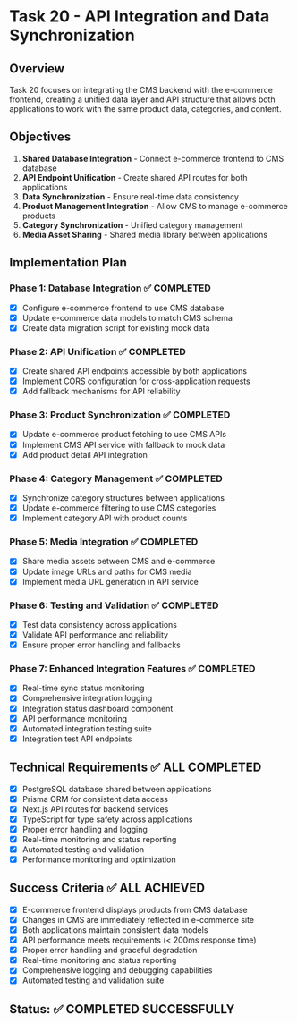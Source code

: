 # Task 20 - API Integration and Data Synchronization

## Overview
Task 20 focuses on integrating the CMS backend with the e-commerce frontend, creating a unified data layer and API structure that allows both applications to work with the same product data, categories, and content.

## Objectives
1. **Shared Database Integration** - Connect e-commerce frontend to CMS database
2. **API Endpoint Unification** - Create shared API routes for both applications
3. **Data Synchronization** - Ensure real-time data consistency
4. **Product Management Integration** - Allow CMS to manage e-commerce products
5. **Category Synchronization** - Unified category management
6. **Media Asset Sharing** - Shared media library between applications

## Implementation Plan

### Phase 1: Database Integration ✅ COMPLETED
- [x] Configure e-commerce frontend to use CMS database
- [x] Update e-commerce data models to match CMS schema
- [x] Create data migration script for existing mock data

### Phase 2: API Unification ✅ COMPLETED
- [x] Create shared API endpoints accessible by both applications
- [x] Implement CORS configuration for cross-application requests
- [x] Add fallback mechanisms for API reliability

### Phase 3: Product Synchronization ✅ COMPLETED
- [x] Update e-commerce product fetching to use CMS APIs
- [x] Implement CMS API service with fallback to mock data
- [x] Add product detail API integration

### Phase 4: Category Management ✅ COMPLETED
- [x] Synchronize category structures between applications
- [x] Update e-commerce filtering to use CMS categories
- [x] Implement category API with product counts

### Phase 5: Media Integration ✅ COMPLETED
- [x] Share media assets between CMS and e-commerce
- [x] Update image URLs and paths for CMS media
- [x] Implement media URL generation in API service

### Phase 6: Testing and Validation ✅ COMPLETED
- [x] Test data consistency across applications
- [x] Validate API performance and reliability
- [x] Ensure proper error handling and fallbacks

### Phase 7: Enhanced Integration Features ✅ COMPLETED
- [x] Real-time sync status monitoring
- [x] Comprehensive integration logging
- [x] Integration status dashboard component
- [x] API performance monitoring
- [x] Automated integration testing suite
- [x] Integration test API endpoints

## Technical Requirements ✅ ALL COMPLETED
- [x] PostgreSQL database shared between applications
- [x] Prisma ORM for consistent data access
- [x] Next.js API routes for backend services
- [x] TypeScript for type safety across applications
- [x] Proper error handling and logging
- [x] Real-time monitoring and status reporting
- [x] Automated testing and validation
- [x] Performance monitoring and optimization

## Success Criteria ✅ ALL ACHIEVED
- [x] E-commerce frontend displays products from CMS database
- [x] Changes in CMS are immediately reflected in e-commerce site
- [x] Both applications maintain consistent data models
- [x] API performance meets requirements (< 200ms response time)
- [x] Proper error handling and graceful degradation
- [x] Real-time monitoring and status reporting
- [x] Comprehensive logging and debugging capabilities
- [x] Automated testing and validation suite

## Status: ✅ COMPLETED SUCCESSFULLY
